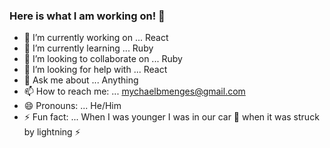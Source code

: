 ### Here is what I am working on! 👋

- 🔭 I’m currently working on ... React
- 🌱 I’m currently learning ... Ruby
- 👯 I’m looking to collaborate on ... Ruby
- 🤔 I’m looking for help with ... React
- 💬 Ask me about ... Anything
- 📫 How to reach me: ... mychaelbmenges@gmail.com
- 😄 Pronouns: ... He/Him
- ⚡ Fun fact: ... When I was younger I was in our car 🚗 when it was struck by lightning ⚡
